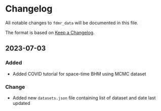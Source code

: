 # Changelog

All notable changes to `fdmr_data` will be documented in this file.

The format is based on [Keep a Changelog](https://keepachangelog.com/en/1.0.0/).

## 2023-07-03

### Added

- Added COVID tutorial for space-time BHM using MCMC dataset

### Change

- Added new `datasets.json` file containing list of dataset and date last updated
